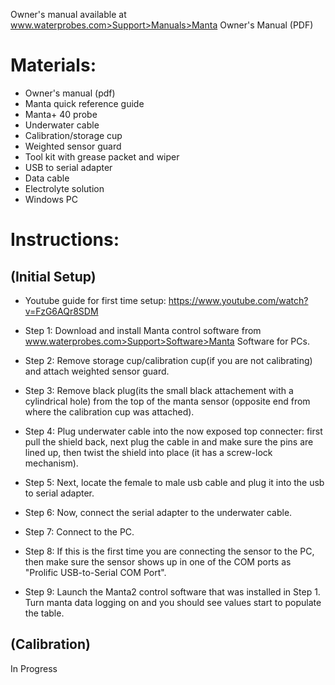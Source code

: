 Owner's manual available at www.waterprobes.com>Support>Manuals>Manta Owner's Manual (PDF)

# Materials:

-   Owner's manual (pdf)
-   Manta quick reference guide
-   Manta+ 40 probe
-   Underwater cable
-   Calibration/storage cup
-   Weighted sensor guard
-   Tool kit with grease packet and wiper
-   USB to serial adapter
-   Data cable
-   Electrolyte solution
-   Windows PC

# Instructions:

## (Initial Setup)

-   Youtube guide for first time setup: https://www.youtube.com/watch?v=FzG6AQr8SDM

-   Step 1: Download and install Manta control software from www.waterprobes.com>Support>Software>Manta Software for PCs.
-   Step 2: Remove storage cup/calibration cup(if you are not calibrating) and attach weighted sensor guard.
-   Step 3: Remove black plug(its the small black attachement with a cylindrical hole) from the top of the manta sensor 
    (opposite end from where the calibration cup was attached).
-   Step 4: Plug underwater cable into the now exposed top connecter: first pull the shield back, next plug the cable in and make sure
    the pins are lined up, then twist the shield into place (it has a screw-lock mechanism).
-   Step 5: Next, locate the female to male usb cable and plug it into the usb to serial adapter.
-   Step 6: Now, connect the serial adapter to the underwater cable.
-   Step 7: Connect to the PC.
-   Step 8: If this is the first time you are connecting the sensor to the PC, then make sure the sensor shows up in one of the COM ports     as "Prolific USB-to-Serial COM Port".
-   Step 9: Launch the Manta2 control software that was installed in Step 1. Turn manta data logging on and you should see values start to     populate the table.
 
 ## (Calibration)
 In Progress
